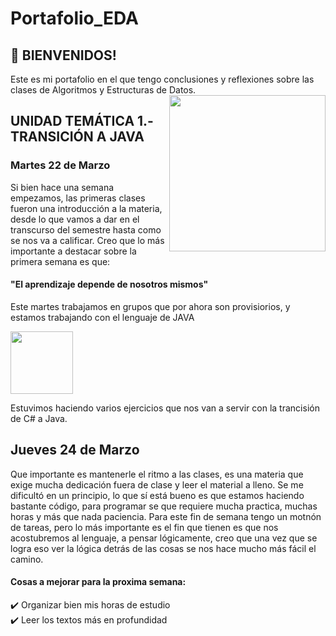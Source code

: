 # Portafolio_EDA
## 👋  BIENVENIDOS! 
Este es mi portafolio en el que tengo conclusiones y reflexiones sobre las clases de Algoritmos y Estructuras de Datos.
<img align= "right" width= "250" src= "https://pa1.narvii.com/6580/8098c6e9207376889eeb0532d9f5a0723c4d73f5_hq.gif"/>

## UNIDAD TEMÁTICA 1.- TRANSICIÓN A JAVA 


### Martes 22 de Marzo

Si bien hace una semana empezamos, las primeras clases fueron una introducción a la materia, desde lo que vamos a dar en el transcurso del semestre hasta como se nos va a calificar. 
Creo que lo más importante a destacar sobre la primera semana es que: 
####  "El aprendizaje depende de nosotros mismos" 

Este martes trabajamos en grupos que por ahora son provisiorios, y estamos trabajando con el lenguaje de JAVA 
</td>
      <td width="25%" align="center">
        <img height="100px" src="https://upload.wikimedia.org/wikipedia/en/thumb/3/30/Java_programming_language_logo.svg/1200px-Java_programming_language_logo.svg.png"> </td>
        
 Estuvimos haciendo varios ejercicios que nos van a servir con la trancisión de C# a Java. 
        
## Jueves 24 de Marzo 


Que importante es mantenerle el ritmo a las clases, es una materia que exige mucha dedicación fuera de clase y leer el material a lleno. Se me dificultó en un principio, lo que sí está bueno es que estamos haciendo bastante código, para programar se que requiere mucha practica, muchas horas y más que nada paciencia.
Para este fin de semana tengo un motnón de tareas, pero lo más importante es el fin que tienen es que nos acostubremos al lenguaje, a pensar lógicamente, creo que una vez que se logra eso ver la lógica detrás de las cosas se nos hace mucho más fácil el camino. 

#### Cosas a mejorar para la proxima semana: 

✔️ Organizar bien mis horas de estudio <br>
✔️ Leer los textos más en profundidad 


